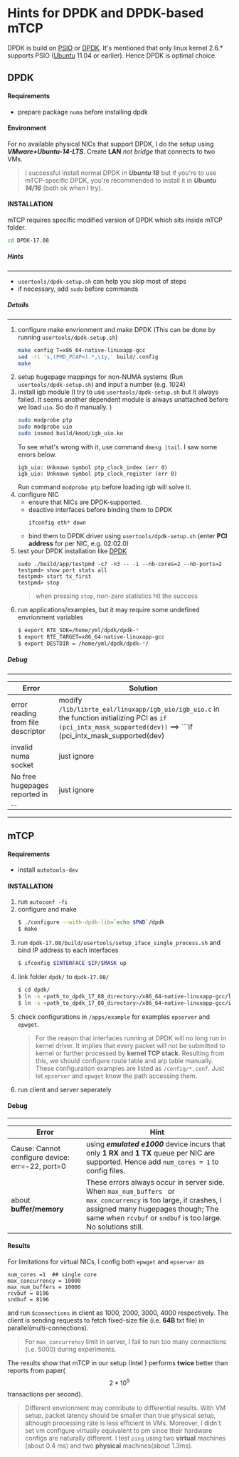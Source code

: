 # Hints for DPDK and DPDK-based mTCP

DPDK is build on [PSIO](http://shader.kaist.edu/packetshader/io_engine/) or [DPDK](dpdk.org). It's mentioned that only linux kernel 2.6.* supports PSIO ([Ubuntu]() 11.04 or earlier). Hence DPDK is optimal choice.
## DPDK
#### Requirements
 * prepare package `numa` before installing dpdk
#### Environment
For no available physical NICs that support DPDK, I do the setup using ***VMware+Ubuntu-14-LTS***. Create **LAN** *not bridge* that connects to two VMs. 
> I successful install normal DPDK in ***Ubuntu 18*** but if you're to use mTCP-specific DPDK, you're recommended to install it in ***Ubuntu 14/16*** (both ok when I try).
#### INSTALLATION
mTCP requires specific modified version of DPDK which sits inside mTCP folder.
```sh
cd DPDK-17.08
```
##### Hints
---
- `usertools/dpdk-setup.sh` can help you skip most of steps
- if necessary, add `sudo` before commands

##### Details
---
1. configure make envrionment and make DPDK (This can be done by running `usertools/dpdk-setup.sh`)
    ```sh
    make config T=x86_64-native-linuxapp-gcc
    sed -ri 's,(PMD_PCAP=).*,\1y,' build/.config
    make
    ```
2. setup hugepage mappings for non-NUMA systems (Run `usertools/dpdk-setup.sh`) and input a number (e.g. 1024)
3. install igb module (I try to use `usertools/dpdk-setup.sh` but it always failed. It seems another dependent module is always unattached before we load `uio`. So do it manually. )
    ```sh
    sudo modprobe ptp
    sudo modprobe uio
    sudo insmod build/kmod/igb_uio.ko
    ```
    To see what's wrong with it, use command `dmesg |tail`. I saw some errors below.
    ```
    igb_uio: Unknown symbol ptp_clock_index (err 0)
    igb_uio: Unknown symbol ptp_clock_register (err 0)
    ```
    Run command `modprobe ptp` before loading igb will solve it.
4. configure NIC
    * ensure that NICs are DPDK-supported.
    * deactive interfaces before binding them to DPDK
        ``` 
        ifconfig eth* down
        ```
    * bind them to DPDK driver using `usertools/dpdk-setup.sh` (enter **PCI address** for per NIC, e.g. 02:02.0)
5. test your DPDK installation like [DPDK](dpdk.org)
    ```
    sudo ./build/app/testpmd -c7 -n3 -- -i --nb-cores=2 --nb-ports=2
    testpmd> show port stats all
    testpmd> start tx_first
    testpmd> stop
    ```
    > when pressing `stop`, non-zero statistics hit the success 
6. run applications/examples, but it may require some undefined envrionment variables
    ```sh
    $ export RTE_SDK=/home/yml/dpdk/dpdk-*    
    $ export RTE_TARGET=x86_64-native-linuxapp-gcc   
    $ export DESTDIR = /home/yml/dpdk/dpdk-*/ 
    ```

##### Debug   
-----
|   Error    | Solution |
|   -------- | -------- |
|error reading from file descriptor|modify `/lib/librte_eal/linuxapp/igb_uio/igb_uio.c` in the function initializing PCI as ```if (pci_intx_mask_supported(dev))``` ==> ```if (pci_intx_mask_supported(dev) || 1)```|
|invalid numa socket |just ignore|
|No free hugepages reported in ...| just ignore|

___

## mTCP
#### Requirements
- install `autotools-dev`
#### INSTALLATION
1. run `autoconf -fi`
2. configure and make
    ```sh
    $ ./configure --with-dpdk-lib=`echo $PWD`/dpdk
    $ make
    ```
3. run `dpdk-17.08/build/usertools/setup_iface_single_process.sh` and bind IP address to each interfaces
    ```sh
    $ ifconfig $INTERFACE $IP/$MASK up
    ```
4. link folder `dpdk/` to `dpdk-17.08/`
    ```sh
    $ cd dpdk/
    $ ln -s <path_to_dpdk_17_08_directory>/x86_64-native-linuxapp-gcc/lib lib
    $ ln -s <path_to_dpdk_17_08_directory>/x86_64-native-linuxapp-gcc/include include
    ```
5. check configurations in `/apps/example` for examples `epserver` and `epwget`.
    > For the reason that interfaces running at DPDK will no long run in kernel driver. It implies that every packet will not be submitted to kernel or further processed by **kernel TCP stack**. Resulting from this, we should configure route table and arp table manually. These configuration examples are listed as `/config/*.conf`. Just let `epserver` and `epwget` know the path accessing them.
6. run client and server seperately
#### Debug
---
|Error | Hint |
|------|------|
|Cause: Cannot configure device: err=-22, port=0| using ***emulated e1000*** device incurs that only **1 RX** and **1 TX** queue per NIC are supported. Hence add `num_cores = 1` to config files.|
|about **buffer/memory**| These errors always occur in server side. When `max_num_buffers ` or `max_concurrency` is too large, it crashes, I assigned many hugepages though; The same when `rcvbuf` or `sndbuf` is too large. No solutions still.|

#### Results
For limitations for virtual NICs, I config both `epwget` and `epserver` as 
    
    num_cores =1  ## single core
    max_concurrency = 10000
    max_num_buffers = 10000
    rcvbuf = 8196
    sndbuf = 8196

and run `$connections` in client as 1000, 2000, 3000, 4000 respectively. The client is sending requests to fetch fixed-size file (i.e. **64B** txt file) in parallel(multi-connections).
> For `max_concurrency` limit in server, I fail to run too many connections (i.e. 5000) during experiments.

The results show that mTCP in our setup (Intel ) performs **twice** better than reports from paper( $$2*10^5$$ transactions per second).
> Different envrionment may contribute to differential results. With VM setup, packet latency should be smaller than true physical setup, although processing rate is less efficient in VMs. Moreover, I didn't set vm configure virtually equivalent to pm since their hardware configs are naturally different.
> I test `ping` using two **virtual** machines (about 0.4 ms) and two **physical** machines(about 1.3ms).









    
